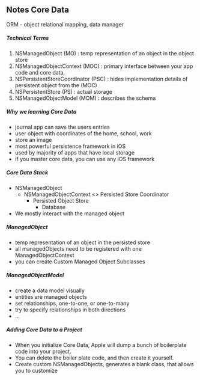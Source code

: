 ## Notes Core Data

ORM - object relational mapping, data manager

##### Technical Terms
1. NSManagedObject (MO) : temp representation of an object in the object store
1. NSManagedObjectContext (MOC) : primary interface between your app code and core data.
1. NSPersistentStoreCoordinator (PSC) : hides implementation details of persistent object from the (MOC)
1. NSPersistentStore (PS) : actual storage
1. NSManagedObjectModel (MOM) : describes the schema



##### Why we learning Core Data
* journal app can save the users entries
* user object with coordinates of the home, school, work
* store an image
* most powerful persistence framework in iOS
* used by majority of apps that have local storage
* if you master core data, you can use any iOS framework

##### Core Data Stack
* NSManagedObject
    * NSManagedObjectContext <> Persisted Store Coordinator
        * Persisted Object Store
            * Database
* We mostly interact with the managed object

##### ManagedObject
* temp representation of an object in the persisted store
* all managedObjects need to be registered with one ManagedObjectContext
* you can create Custom Managed Object Subclasses

##### ManagedObjectModel
* create a data model visually
* entities are managed objects
* set relationships, one-to-one, or one-to-many
* try to specify relationships in both directions
* ...

##### Adding Core Data to a Project
* When you initialize Core Data, Apple will dump a bunch of boilerplate code into your project.
* You can delete the boiler plate code, and then create it yourself.
* Create custom NSManagedObjects, generates a blank class, that allows you to customize
